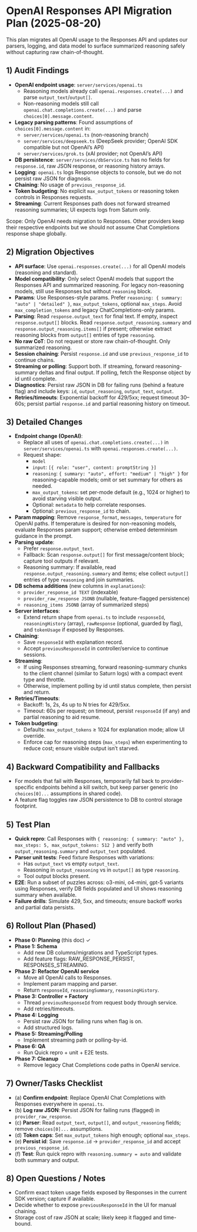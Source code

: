 <!--
OpenAI Responses API Migration Plan
What: Comprehensive plan to migrate all OpenAI usage from Chat Completions to Responses, including parsing, token budgeting, logging, chaining, and streaming/polling.
How: Defines audit findings, decisions, API/param changes, phased refactor tasks, test plan, and rollback/fallbacks.
Used by: Backend services in `server/services/` (notably `openai.ts`), controllers, DB persistence in `dbService.ts`, and frontend streaming consumers.
Author: Cascade
-->

# OpenAI Responses API Migration Plan (2025-08-20)

This plan migrates all OpenAI usage to the Responses API and updates our parsers, logging, and data model to surface summarized reasoning safely without capturing raw chain-of-thought.

## 1) Audit Findings

- __OpenAI endpoint usage__: `server/services/openai.ts`
  - Reasoning models already call `openai.responses.create(...)` and parse `output_text`/`output[]`.
  - Non-reasoning models still call `openai.chat.completions.create(...)` and parse `choices[0].message.content`.
- __Legacy parsing patterns__: Found assumptions of `choices[0].message.content` in:
  - `server/services/openai.ts` (non-reasoning branch)
  - `server/services/deepseek.ts` (DeepSeek provider; OpenAI SDK compatible but not OpenAI’s API)
  - `server/services/grok.ts` (xAI provider; not OpenAI’s API)
- __DB persistence__: `server/services/dbService.ts` has no fields for `response.id`, raw JSON response, or reasoning history arrays.
- __Logging__: `openai.ts` logs Response objects to console, but we do not persist raw JSON for diagnosis.
- __Chaining__: No usage of `previous_response_id`.
- __Token budgeting__: No explicit `max_output_tokens` or reasoning token controls in Responses requests.
- __Streaming__: Current Responses path does not forward streamed reasoning summaries; UI expects logs from Saturn only.

Scope: Only OpenAI needs migration to Responses. Other providers keep their respective endpoints but we should not assume Chat Completions response shape globally.

## 2) Migration Objectives

- __API surface__: Use `openai.responses.create(...)` for all OpenAI models (reasoning and standard).
- __Model compatibility__: Only select OpenAI models that support the Responses API and summarized reasoning. For legacy non-reasoning models, still use Responses but without `reasoning` block.
- __Params__: Use Responses-style params. Prefer `reasoning: { summary: "auto" | "detailed" }`, `max_output_tokens`, optional `max_steps`. Avoid `max_completion_tokens` and legacy ChatCompletions-only params.
- __Parsing__: Read `response.output_text` for final text. If empty, inspect `response.output[]` blocks. Read `response.output_reasoning.summary` and `response.output_reasoning.items[]` if present; otherwise extract reasoning blocks from `output[]` entries of type `reasoning`.
- __No raw CoT__: Do not request or store raw chain-of-thought. Only summarized reasoning.
- __Session chaining__: Persist `response.id` and use `previous_response_id` to continue chains.
- __Streaming or polling__: Support both. If streaming, forward reasoning-summary deltas and final output. If polling, fetch the Response object by id until complete.
- __Diagnostics__: Persist raw JSON in DB for failing runs (behind a feature flag) and include keys: `id`, `output_reasoning`, `output_text`, `output`.
- __Retries/timeouts__: Exponential backoff for 429/5xx; request timeout 30–60s; persist partial `response.id` and partial reasoning history on timeout.

## 3) Detailed Changes

- __Endpoint change (OpenAI)__:
  - Replace all uses of `openai.chat.completions.create(...)` in `server/services/openai.ts` with `openai.responses.create(...)`.
  - Request shape:
    - `model`
    - `input`: `[{ role: "user", content: promptString }]`
    - `reasoning`: `{ summary: "auto", effort: "medium" | "high" }` for reasoning-capable models; omit or set summary for others as needed.
    - `max_output_tokens`: set per-mode default (e.g., 1024 or higher) to avoid starving visible output.
    - Optional: `metadata` to help correlate responses.
    - Optional: `previous_response_id` to chain.
- __Param mapping__: Remove `response_format`, `messages`, `temperature` for OpenAI paths. If temperature is desired for non-reasoning models, evaluate Responses param support; otherwise embed determinism guidance in the prompt.
- __Parsing update__:
  - Prefer `response.output_text`.
  - Fallback: Scan `response.output[]` for first message/content block; capture tool outputs if relevant.
  - Reasoning summary: If available, read `response.output_reasoning.summary` and items; else collect `output[]` entries of type `reasoning` and join summaries.
- __DB schema additions__ (new columns in `explanations`):
  - `provider_response_id TEXT` (indexable)
  - `provider_raw_response JSONB` (nullable, feature-flagged persistence)
  - `reasoning_items JSONB` (array of summarized steps)
- __Server interfaces__:
  - Extend return shape from `openai.ts` to include `responseId`, `reasoningHistory` (array), `rawResponse` (optional, guarded by flag), and `tokenUsage` if exposed by Responses.
- __Chaining__:
  - Save `responseId` with explanation record.
  - Accept `previousResponseId` in controller/service to continue sessions.
- __Streaming__:
  - If using Responses streaming, forward reasoning-summary chunks to the client channel (similar to Saturn logs) with a compact event type and throttle.
  - Otherwise, implement polling by id until status complete, then persist and return.
- __Retries/Timeouts__:
  - Backoff: 1s, 2s, 4s up to N tries for 429/5xx.
  - Timeout: 60s per request; on timeout, persist `responseId` (if any) and partial reasoning to aid resume.
- __Token budgeting__:
  - Defaults: `max_output_tokens` ≥ 1024 for explanation mode; allow UI override.
  - Enforce cap for reasoning steps (`max_steps`) when experimenting to reduce cost; ensure visible output isn’t starved.

## 4) Backward Compatibility and Fallbacks

- For models that fail with Responses, temporarily fall back to provider-specific endpoints behind a kill switch, but keep parser generic (no `choices[0]...` assumptions in shared code).
- A feature flag toggles raw JSON persistence to DB to control storage footprint.

## 5) Test Plan

- __Quick repro__: Call Responses with `{ reasoning: { summary: "auto" }, max_steps: 5, max_output_tokens: 512 }` and verify both `output_reasoning.summary` and `output_text` populated.
- __Parser unit tests__: Feed fixture Responses with variations:
  - Has `output_text` vs empty `output_text`.
  - Reasoning in `output_reasoning` vs in `output[]` as type `reasoning`.
  - Tool output blocks present.
- __E2E__: Run a subset of puzzles across: o3-mini, o4-mini, gpt-5 variants using Responses, verify DB fields populated and UI shows reasoning summary when available.
- __Failure drills__: Simulate 429, 5xx, and timeouts; ensure backoff works and partial data persists.

## 6) Rollout Plan (Phased)

- __Phase 0: Planning__ (this doc) ✓
- __Phase 1: Schema__
  - Add new DB columns/migrations and TypeScript types.
  - Add feature flags: RAW_RESPONSE_PERSIST, RESPONSES_STREAMING.
- __Phase 2: Refactor OpenAI service__
  - Move all OpenAI calls to Responses.
  - Implement param mapping and parser.
  - Return `responseId`, `reasoningSummary`, `reasoningHistory`.
- __Phase 3: Controller + Factory__
  - Thread `previousResponseId` from request body through service.
  - Add retries/timeouts.
- __Phase 4: Logging__
  - Persist raw JSON for failing runs when flag is on.
  - Add structured logs.
- __Phase 5: Streaming/Polling__
  - Implement streaming path or polling-by-id.
- __Phase 6: QA__
  - Run Quick repro + unit + E2E tests.
- __Phase 7: Cleanup__
  - Remove legacy Chat Completions code paths in OpenAI service.

## 7) Owner/Tasks Checklist

- (a) __Confirm endpoint__: Replace OpenAI Chat Completions with Responses everywhere in `openai.ts`.
- (b) __Log raw JSON__: Persist JSON for failing runs (flagged) in `provider_raw_response`.
- (c) __Parser__: Read `output_text`, `output[]`, and `output_reasoning` fields; remove `choices[0]...` assumptions.
- (d) __Token caps__: Set `max_output_tokens` high enough; optional `max_steps`.
- (e) __Persist id__: Save `response.id` → `provider_response_id` and accept `previous_response_id`.
- (f) __Test__: Run quick repro with `reasoning.summary = auto` and validate both summary and output.

## 8) Open Questions / Notes

- Confirm exact token usage fields exposed by Responses in the current SDK version; capture if available.
- Decide whether to expose `previousResponseId` in the UI for manual chaining.
- Storage cost of raw JSON at scale; likely keep it flagged and time-bound.

